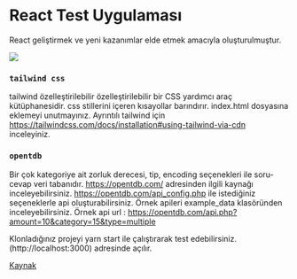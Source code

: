 # React Test Uygulaması

React geliştirmek ve yeni kazanımlar elde etmek amacıyla oluşturulmuştur.

![](https://media.giphy.com/media/vHcBQWxofs4ank0Ffq/giphy.gif)

### `tailwind css`
tailwind özelleştirilebilir özelleştirilebilir bir CSS yardımcı araç kütüphanesidir.
css stillerini içeren kısayollar barındırır.
index.html dosyasına <link href="https://unpkg.com/tailwindcss@^2/dist/tailwind.min.css" rel="stylesheet"> eklemeyi unutmayınız.
Ayrıntılı tailwind için https://tailwindcss.com/docs/installation#using-tailwind-via-cdn inceleyiniz.

### `opentdb`
Bir çok kategoriye ait zorluk derecesi, tip, encoding seçenekleri ile soru-cevap veri tabanıdır.
https://opentdb.com/ adresinden ilgili kaynağı inceleyebilirsiniz.
https://opentdb.com/api_config.php ile istediğiniz seçeneklerle api oluşturabilirsiniz.
Örnek apileri example_data klasöründen inceleyebilirsiniz.
Örnek api url : https://opentdb.com/api.php?amount=10&category=15&type=multiple

Klonladığınız projeyi yarn start ile çalıştırarak test edebilirsiniz.
(http://localhost:3000) adresinde açılır.

<a target="_blank" href="https://www.youtube.com/channel/UCeU-1X402kT-JlLdAitxSMA">Kaynak</a>

